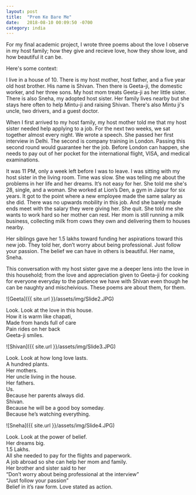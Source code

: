 ```yaml
---
layout: post
title:  "Prem Ke Bare Me"
date:   2018-08-10 00:09:50 -0700
category: india
---
```


For my final academic project, I wrote three poems about the love I observe in my host family; how they give and recieve love, how they show love, and how beautiful it can be.
 
Here's some context:

I live in a house of 10. There is my host mother, host father, and a five year old host brother. His name is Shivan. Then there is Geeta-ji, the domestic worker, and her three sons. My host mom treats Geeta-ji as her little sister. There is also Sneha, my adopted host sister. Her family lives nearby but she stays here often to help Mintu-ji and raising Shivan. There's also Mintu ji's uncle, two drivers, and a guest doctor.

When I first arrived to my host family, my host mother told me that my host sister needed help applying to a job. For the next two weeks, we sat together almost every night. We wrote a speech. She passed her first interview in Delhi. The second is company training in London. Passing this second round would guarantee her the job. Before London can happen, she needs to pay out of her pocket for the international flight, VISA, and medical examinations. 

It was 11 PM, only a week left before I was to leave. I was sitting with my host sister in the living room. Time was slow. She was telling me about the problems in her life and her dreams. It’s not easy for her. She told me she's 28, single, and a woman. She worked at Lion’s Den, a gym in Jaipur for six years. It got to the point where a new employee made the same salary as she did. There was no upwards mobility in this job. And she barely made ends meet with the salary they were giving her. She quit. She told me she wants to work hard so her mother can rest. Her mom is still running a milk business, collecting milk from cows they own and delivering them to houses nearby. 

Her siblings gave her 1.5 lakhs toward funding her aspirations toward this new job. They told her, don’t worry about being professional. Just follow your passion. The belief we can have in others is beautiful. Her name, Sneha.

This conversation with my host sister gave me a deeper lens into the love in this household; from the love and appreciation given to Geeta-ji for cooking for everyone everyday to the patience we have with Shivan even though he can be naughty and mischeivious. These poems are about them, for them.

![Geeta]({{ site.url }}/assets/img/Slide2.JPG)

Look. Look at the love in this house.  
How it is warm like chapati,  
Made from hands full of care   
Pain rides on her back  
Geeta-ji smiles.  

![Shivan]({{ site.url }}/assets/img/Slide3.JPG)

Look. Look at how long love lasts.  
A hundred plants.  
Her mothers.  
Her uncle living in the house.  
Her fathers.  
Us.  
Because her parents always did.  
Shivan.  
Because he will be a good boy someday.  
Because he’s watching everything.  

![Sneha]({{ site.url }}/assets/img/Slide4.JPG)

Look. Look at the power of belief.  
Her dreams big.  
1.5 Lakhs.  
All she needed to pay for the flights and paperwork.  
A job abroad so she can help her mom and family.  
Her brother and sister said to her  
“Don’t worry about being professional at the interview”  
“Just follow your passion”  
Belief in it’s raw form. Love stated as action.  